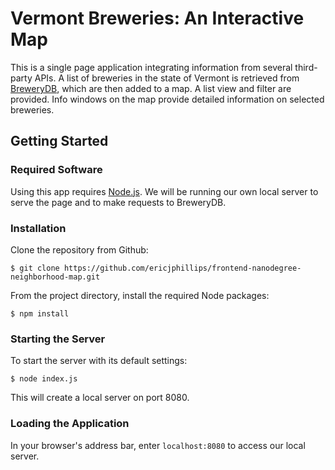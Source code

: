 # Vermont Breweries: An Interactive Map
This is a single page application integrating information from several third-party APIs. A list of breweries in the state of Vermont is retrieved from [BreweryDB](http://www.brewerydb.com/), which are then added to a map. A list view and filter are provided. Info windows on the map provide detailed information on selected breweries.

## Getting Started
### Required Software
Using this app requires [Node.js](https://nodejs.org/en/). We will be running our own local server to serve the page and to make requests to BreweryDB.
### Installation
Clone the repository from Github:

`$ git clone https://github.com/ericjphillips/frontend-nanodegree-neighborhood-map.git`

From the project directory, install the required Node packages:

`$ npm install`
### Starting the Server
To start the server with its default settings:

`$ node index.js`

This will create a local server on port 8080.
### Loading the Application
In your browser's address bar, enter `localhost:8080` to access our local server.
